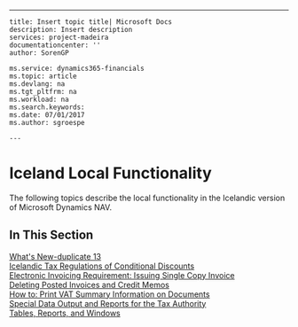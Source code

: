 ---
    title: Insert topic title| Microsoft Docs
    description: Insert description
    services: project-madeira
    documentationcenter: ''
    author: SorenGP

    ms.service: dynamics365-financials
    ms.topic: article
    ms.devlang: na
    ms.tgt_pltfrm: na
    ms.workload: na
    ms.search.keywords:
    ms.date: 07/01/2017
    ms.author: sgroespe

    ---
# Iceland Local Functionality
The following topics describe the local functionality in the Icelandic version of Microsoft Dynamics NAV.  
  
## In This Section  
 [What's New-duplicate 13](../what-s-new-duplicate-13.md)  
 [Icelandic Tax Regulations of Conditional Discounts](../icelandic-tax-regulations-of-conditional-discounts.md)  
  [Electronic Invoicing Requirement: Issuing Single Copy Invoice](../electronic-invoicing-requirement-issuing-single-copy-invoice.md)  
  [Deleting Posted Invoices and Credit Memos](../deleting-posted-invoices-and-credit-memos.md)  
  [How to: Print VAT Summary Information on Documents](../how-to-print-vat-summary-information-on-documents.md)  
 [Special Data Output and Reports for the Tax Authority](../special-data-output-and-reports-for-the-tax-authority.md)  
  [Tables, Reports, and Windows](../tables-reports-and-windows.md)